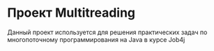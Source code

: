 # Проект Multitreading
Данный проект используется для решения практических задач по многопоточному программирования на Java в курсе Job4j
